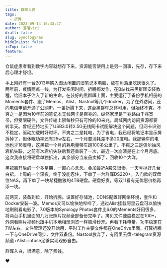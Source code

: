 ```yaml
---
title: 群晖入白
tags:
  - 折腾
date: 2023-09-14 16:43:47
author: 落落vici
draft: false
slug: Synologynas
hideInList: false
isTop: false
feature:
---
```

仓鼠症患者看到数字内容就想存下来，资源能否使用上是另一回事，先存，存下来后心理才舒坦。

手上刚好有一台2013年购入淘汰闲置的旧笔记本电脑，放在角落里吃灰很久了。两年前，疫情两点一线，为打发空闲时间，折腾瘾发作，在B站找来黑群晖安装教程，给旧本子注入了新的生命。在装好的黑群晖上面，主要运行了备份手机相册的Moments套件、跑了Memos、Alist、Nastool等几个docker。为了在外访问，还向电信申请开通了公网IP。一番折腾下来，这台黑群晖总体可用，但始终不爽。不爽之一是因为10年前的笔记本无线网卡是百兆的，纵然家里是千兆路由千兆宽带，但受限硬件，文件传输上限每秒只有可怜的10来兆，局域网内访问资源都要转半天。曾经还特地买了USB3.0转2.5G无线网卡试图解决这个问题，但网卡识别不稳定，驱动加载时好时坏。不爽之二是耗电，为了省电，我已经将笔记本显示屏拆掉了，但休眠功率还有25w左右，一个月要消耗差不多20度电。我那辆车的电池也才18度电，这黑裙一个月的耗电量够车跑100多公里了。不爽之三是偶尔抽风宕机失联，之前有次宕机失联后我还重装了一次，最近一次崩溃是在上个月月底。这次我直接将硬盘单独拆出，其余部分当废品卖掉了，回收10个大洋。

黑裙离开后的一个多星期，一直心心念念。叠加最近A股又很惨，一天亏掉好几台白裙。上周的一个深夜，终于没能忍住，下单了一台群晖DS220+，入门款的双盘位NAS，再下单了一块希捷酷狼的4TB硬盘。硬盘好贵，等双11看有无优惠价格再添一块。

前两天，装备到位，开始折腾。设置好存储池，DDNS配置好网络环境，套件和Docker安装一波。Memos又可以愉快地哔哔了，通过Alist挂载阿里云盘可以愉快地刷剧看电影了。7.0版本的Synology Photos套件比6.0的Mements好用很多，将两台手机里面的几万张照片视频全部备份完毕了。拷贝文件速度稳定在100+，外网看照片视频也跟手机本地相册浏览一样顺滑秒开。再看下耗电量，功率稳定在7W左右。文件管理还没开始用，平时工作主要文件都在OneDrive里面，打算折腾一下与OneDrive同步，文件双备份。Nastool放弃了，有阿里云盘+telegram资源频道+Alist+infuse足够实现观影自由。

群晖入白，很满意，除了费钱。

❤